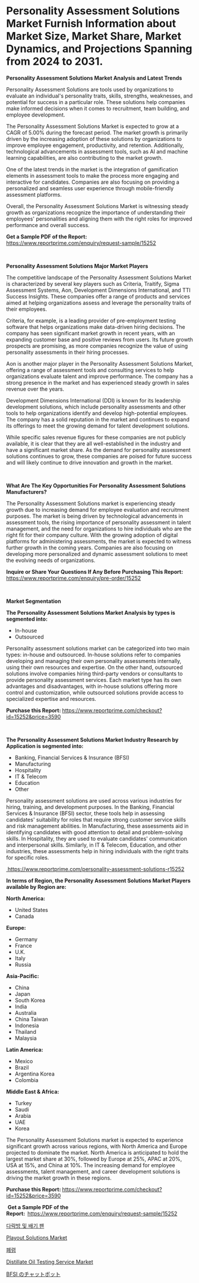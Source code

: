 <p><h1>Personality Assessment Solutions Market Furnish Information about Market Size, Market Share, Market Dynamics, and Projections Spanning from 2024 to 2031.</h1></p><p><strong>Personality Assessment Solutions Market Analysis and Latest Trends</strong></p>
<p><p>Personality Assessment Solutions are tools used by organizations to evaluate an individual's personality traits, skills, strengths, weaknesses, and potential for success in a particular role. These solutions help companies make informed decisions when it comes to recruitment, team building, and employee development.</p><p>The Personality Assessment Solutions Market is expected to grow at a CAGR of 5.00% during the forecast period. The market growth is primarily driven by the increasing adoption of these solutions by organizations to improve employee engagement, productivity, and retention. Additionally, technological advancements in assessment tools, such as AI and machine learning capabilities, are also contributing to the market growth.</p><p>One of the latest trends in the market is the integration of gamification elements in assessment tools to make the process more engaging and interactive for candidates. Companies are also focusing on providing a personalized and seamless user experience through mobile-friendly assessment platforms.</p><p>Overall, the Personality Assessment Solutions Market is witnessing steady growth as organizations recognize the importance of understanding their employees' personalities and aligning them with the right roles for improved performance and overall success.</p></p>
<p><strong>Get a Sample PDF of the Report:&nbsp;</strong> <a href="https://www.reportprime.com/enquiry/request-sample/15252">https://www.reportprime.com/enquiry/request-sample/15252</a></p>
<p>&nbsp;</p>
<p><strong>Personality Assessment Solutions Major Market Players</strong></p>
<p><p>The competitive landscape of the Personality Assessment Solutions Market is characterized by several key players such as Criteria, Traitify, Sigma Assessment Systems, Aon, Development Dimensions International, and TTI Success Insights. These companies offer a range of products and services aimed at helping organizations assess and leverage the personality traits of their employees.</p><p>Criteria, for example, is a leading provider of pre-employment testing software that helps organizations make data-driven hiring decisions. The company has seen significant market growth in recent years, with an expanding customer base and positive reviews from users. Its future growth prospects are promising, as more companies recognize the value of using personality assessments in their hiring processes.</p><p>Aon is another major player in the Personality Assessment Solutions Market, offering a range of assessment tools and consulting services to help organizations evaluate talent and improve performance. The company has a strong presence in the market and has experienced steady growth in sales revenue over the years.</p><p>Development Dimensions International (DDI) is known for its leadership development solutions, which include personality assessments and other tools to help organizations identify and develop high-potential employees. The company has a solid reputation in the market and continues to expand its offerings to meet the growing demand for talent development solutions.</p><p>While specific sales revenue figures for these companies are not publicly available, it is clear that they are all well-established in the industry and have a significant market share. As the demand for personality assessment solutions continues to grow, these companies are poised for future success and will likely continue to drive innovation and growth in the market.</p></p>
<p>&nbsp;</p>
<p><strong>What Are The Key Opportunities For Personality Assessment Solutions Manufacturers?</strong></p>
<p><p>The Personality Assessment Solutions market is experiencing steady growth due to increasing demand for employee evaluation and recruitment purposes. The market is being driven by technological advancements in assessment tools, the rising importance of personality assessment in talent management, and the need for organizations to hire individuals who are the right fit for their company culture. With the growing adoption of digital platforms for administering assessments, the market is expected to witness further growth in the coming years. Companies are also focusing on developing more personalized and dynamic assessment solutions to meet the evolving needs of organizations.</p></p>
<p><strong>Inquire or Share Your Questions If Any Before Purchasing This Report:</strong> <a href="https://www.reportprime.com/enquiry/pre-order/15252">https://www.reportprime.com/enquiry/pre-order/15252</a></p>
<p>&nbsp;</p>
<p><strong>Market Segmentation</strong></p>
<p><strong>The Personality Assessment Solutions Market Analysis by types is segmented into:</strong></p>
<p><ul><li>In-house</li><li>Outsourced</li></ul></p>
<p><p>Personality assessment solutions market can be categorized into two main types: in-house and outsourced. In-house solutions refer to companies developing and managing their own personality assessments internally, using their own resources and expertise. On the other hand, outsourced solutions involve companies hiring third-party vendors or consultants to provide personality assessment services. Each market type has its own advantages and disadvantages, with in-house solutions offering more control and customization, while outsourced solutions provide access to specialized expertise and resources.</p></p>
<p><strong>Purchase this Report:&nbsp;</strong><a href="https://www.reportprime.com/checkout?id=15252&price=3590">https://www.reportprime.com/checkout?id=15252&price=3590</a></p>
<p>&nbsp;</p>
<p><strong>The Personality Assessment Solutions Market Industry Research by Application is segmented into:</strong></p>
<p><ul><li>Banking, Financial Services & Insurance (BFSI)</li><li>Manufacturing</li><li>Hospitality</li><li>IT & Telecom</li><li>Education</li><li>Other</li></ul></p>
<p><p>Personality assessment solutions are used across various industries for hiring, training, and development purposes. In the Banking, Financial Services & Insurance (BFSI) sector, these tools help in assessing candidates' suitability for roles that require strong customer service skills and risk management abilities. In Manufacturing, these assessments aid in identifying candidates with good attention to detail and problem-solving skills. In Hospitality, they are used to evaluate candidates' communication and interpersonal skills. Similarly, in IT & Telecom, Education, and other industries, these assessments help in hiring individuals with the right traits for specific roles.</p></p>
<p><a href="https://www.reportprime.com/personality-assessment-solutions-r15252">&nbsp;https://www.reportprime.com/personality-assessment-solutions-r15252</a></p>
<p><strong>In terms of Region, the Personality Assessment Solutions Market Players available by Region are:</strong></p>
<p>
    <p> <strong> North America: </strong>
        <ul>
            <li>United States</li>
            <li>Canada</li>
        </ul>
        </p> 
    <p> <strong> Europe: </strong>
        <ul>
            <li>Germany</li>
            <li>France</li>
            <li>U.K.</li>
            <li>Italy</li>
            <li>Russia</li>
        </ul>
        </p> 
    <p> <strong> Asia-Pacific: </strong>
        <ul>
            <li>China</li>
            <li>Japan</li>
            <li>South Korea</li>
            <li>India</li>
            <li>Australia</li>
            <li>China Taiwan</li>
            <li>Indonesia</li>
            <li>Thailand</li>
            <li>Malaysia</li>
        </ul>
        </p> 
    <p> <strong> Latin America: </strong>
        <ul>
            <li>Mexico</li>
            <li>Brazil</li>
            <li>Argentina Korea</li>
            <li>Colombia</li>
        </ul>
        </p> 
    <p> <strong> Middle East & Africa: </strong>
        <ul>
            <li>Turkey</li>
            <li>Saudi</li>
            <li>Arabia</li>
            <li>UAE</li>
            <li>Korea</li>
        </ul>
    </p>
    </p>
<p><p>The Personality Assessment Solutions market is expected to experience significant growth across various regions, with North America and Europe projected to dominate the market. North America is anticipated to hold the largest market share at 30%, followed by Europe at 25%, APAC at 20%, USA at 15%, and China at 10%. The increasing demand for employee assessments, talent management, and career development solutions is driving the market growth in these regions.</p></p>
<p><strong>Purchase this Report: </strong><a href="https://www.reportprime.com/checkout?id=15252&price=3590">https://www.reportprime.com/checkout?id=15252&price=3590</a></p>
<p>&nbsp;<strong>Get a Sample PDF of the Report:&nbsp;&nbsp;</strong><a href="https://www.reportprime.com/enquiry/request-sample/15252">https://www.reportprime.com/enquiry/request-sample/15252</a></p>
<p><strong></strong></p>
<p><p><a href="https://github.com/wallacBahrtyinger567686/Market-Research-Report-List-1/blob/main/711386175980.md">다락방 및 배기 팬</a></p><p><a href="https://github.com/RyleeBauch2023/Market-Research-Report-List-1/blob/main/playout-solutions-market.md">Playout Solutions Market</a></p><p><a href="https://github.com/AidenReinger/Market-Research-Report-List-1/blob/main/544133975981.md">폐렴</a></p><p><a href="https://github.com/AndreanneHane2023/Market-Research-Report-List-1/blob/main/distillate-oil-testing-service-market.md">Distillate Oil Testing Service Market</a></p><p><a href="https://github.com/kegley4963/Market-Research-Report-List-1/blob/main/862326481542.md">BFSI のチャットボット</a></p></p>